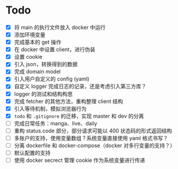 # Todo

- [x] 将 main 的执行文件放入 docker 中运行
- [x] 添加环境变量
- [x] 完成基本的 get 操作
- [x] 在 docker 中设置 client，进行伪装
- [x] 设置 cookie
- [x] 引入 json，转换得到的数据
- [x] 完成 domain model
- [x] 引入用户自定义的 config (yaml)
- [x] 自定义 logger 完成日志的记录，还是考虑引入第三方库？
- [x] logger 的测试和结构构思
- [x] 完成 fetcher 的其他方法，重构整理 client 结构
- [x] 引入等待机制，模拟浏览器行为
- [x] `todo` 和 `.gitignore` 的迁移，实现 master 和 dev 的分离
- [ ] 完成日常任务：manga、live、daily
- [ ] 重构 status.code 部分，部分请求可能以 400 状态码的形式返回结构
- [ ] 多账户的支持，使用变量数组？系统变量直接使用 yaml 格式书写？
- [ ] 分离 dockerfile 和 docker-compose（docker 对多行变量的支持？）
- [ ] 默认配置的支持
- [ ] 使用 docker secrect 管理 cookie 作为系统变量进行传递
